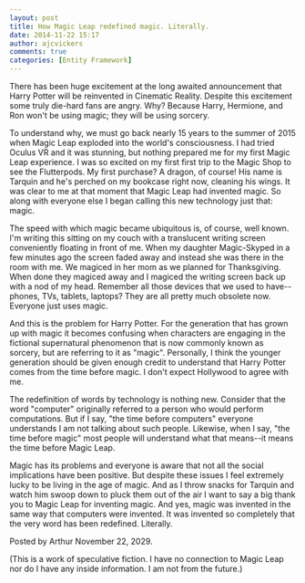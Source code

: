 ```yaml
---
layout: post
title: How Magic Leap redefined magic. Literally.
date: 2014-11-22 15:17
author: ajcvickers
comments: true
categories: [Entity Framework]
---
```

There has been huge excitement at the long awaited announcement that Harry Potter will be reinvented in Cinematic Reality. Despite this excitement some truly die-hard fans are angry. Why? Because Harry, Hermione, and Ron won't be using magic; they will be using sorcery.



To understand why, we must go back nearly 15 years to the summer of 2015 when Magic Leap exploded into the world's consciousness. I had tried Oculus VR and it was stunning, but nothing prepared me for my first Magic Leap experience. I was so excited on my first first trip to the Magic Shop to see the Flutterpods. My first purchase? A dragon, of course! His name is Tarquin and he's perched on my bookcase right now, cleaning his wings. It was clear to me at that moment that Magic Leap had invented magic. So along with everyone else I began calling this new technology just that: magic.

The speed with which magic became ubiquitous is, of course, well known. I'm writing this sitting on my couch with a translucent writing screen conveniently floating in front of me. When my daughter Magic-Skyped in a few minutes ago the screen faded away and instead she was there in the room with me. We magiced in her mom as we planned for Thanksgiving. When done they magiced away and I magiced the writing screen back up with a nod of my head. Remember all those devices that we used to have--phones, TVs, tablets, laptops? They are all pretty much obsolete now. Everyone just uses magic.

And this is the problem for Harry Potter. For the generation that has grown up with magic it becomes confusing when characters are engaging in the fictional supernatural phenomenon that is now commonly known as sorcery, but are referring to it as "magic". Personally, I think the younger generation should be given enough credit to understand that Harry Potter comes from the time before magic. I don't expect Hollywood to agree with me.

The redefinition of words by technology is nothing new. Consider that the word "computer" originally referred to a person who would perform computations. But if I say, "the time before computers" everyone understands I am not talking about such people. Likewise, when I say, "the time before magic" most people will understand what that means--it means the time before Magic Leap.

Magic has its problems and everyone is aware that not all the social implications have been positive. But despite these issues I feel extremely lucky to be living in the age of magic. And as I throw snacks for Tarquin and watch him swoop down to pluck them out of the air I want to say a big thank you to Magic Leap for inventing magic. And yes, magic was invented in the same way that computers were invented. It was invented so completely that the very word has been redefined. Literally.

Posted by Arthur
November 22, 2029.

(This is a work of speculative fiction. I have no connection to Magic Leap nor do I have any inside information. I am not from the future.)

